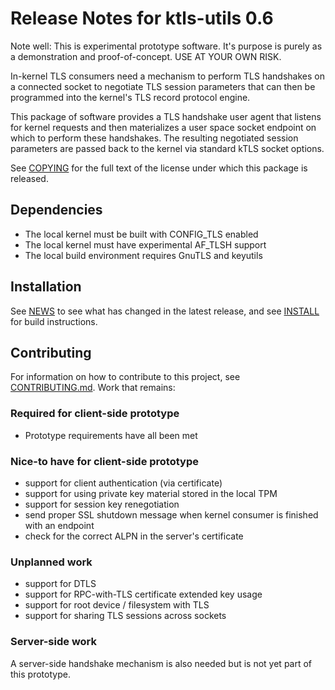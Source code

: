 # Release Notes for ktls-utils 0.6

Note well: This is experimental prototype software. It's purpose is
purely as a demonstration and proof-of-concept. USE AT YOUR OWN RISK.

In-kernel TLS consumers need a mechanism to perform TLS handshakes
on a connected socket to negotiate TLS session parameters that can
then be programmed into the kernel's TLS record protocol engine.

This package of software provides a TLS handshake user agent that
listens for kernel requests and then materializes a user space
socket endpoint on which to perform these handshakes. The resulting
negotiated session parameters are passed back to the kernel via
standard kTLS socket options.

See [COPYING](COPYING) for the full text of the license under which
this package is released.

## Dependencies

* The local kernel must be built with CONFIG_TLS enabled
* The local kernel must have experimental AF_TLSH support
* The local build environment requires GnuTLS and keyutils

## Installation

See [NEWS](NEWS) to see what has changed in the latest release,
and see [INSTALL](INSTALL) for build instructions.

## Contributing

For information on how to contribute to this project, see
[CONTRIBUTING.md](CONTRIBUTING.md). Work that remains:

### Required for client-side prototype

* Prototype requirements have all been met

### Nice-to have for client-side prototype

* support for client authentication (via certificate)
* support for using private key material stored in the local TPM
* support for session key renegotiation
* send proper SSL shutdown message when kernel consumer is finished with an endpoint
* check for the correct ALPN in the server's certificate

### Unplanned work

* support for DTLS
* support for RPC-with-TLS certificate extended key usage
* support for root device / filesystem with TLS
* support for sharing TLS sessions across sockets

### Server-side work

A server-side handshake mechanism is also needed but is not
yet part of this prototype.
